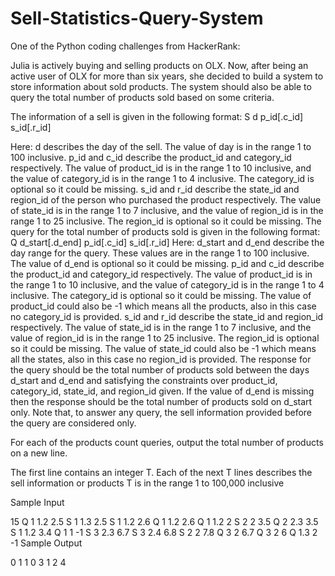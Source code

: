 # Sell-Statistics-Query-System
One of the Python coding challenges from HackerRank:

Julia is actively buying and selling products on OLX. Now, after being an active user of OLX for more than six years, she decided to build a system to store information about sold products. The system should also be able to query the total number of products sold based on some criteria.

The information of a sell is given in the following format:
S d p_id[.c_id] s_id[.r_id]

Here:
d describes the day of the sell. The value of day is in the range 1 to 100 inclusive.
p_id and c_id describe the product_id and category_id respectively. The value of product_id is in the range 1 to 10 inclusive, and the value of category_id is in the range 1 to 4 inclusive. The category_id is optional so it could be missing.
s_id and r_id describe the state_id and region_id of the person who purchased the product respectively. The value of state_id is in the range 1 to 7 inclusive, and the value of region_id is in the range 1 to 25 inclusive. The region_id is optional so it could be missing.
The query for the total number of products sold is given in the following format:
Q d_start[.d_end] p_id[.c_id] s_id[.r_id] 
Here:
d_start and d_end describe the day range for the query. These values are in the range 1 to 100 inclusive. The value of d_end is optional so it could be missing.
p_id and c_id describe the product_id and category_id respectively. The value of product_id is in the range 1 to 10 inclusive, and the value of category_id is in the range 1 to 4 inclusive. The category_id is optional so it could be missing. The value of product_id could also be -1 which means all the products, also in this case no category_id is provided.
s_id and r_id describe the state_id and region_id respectively. The value of state_id is in the range 1 to 7 inclusive, and the value of region_id is in the range 1 to 25 inclusive. The region_id is optional so it could be missing. The value of state_id could also be -1 which means all the states, also in this case no region_id is provided.
The response for the query should be the total number of products sold between the days d_start and d_end and satisfying the constraints over product_id, category_id, state_id, and region_id given. If the value of d_end is missing then the response should be the total number of products sold on d_start only. Note that, to answer any query, the sell information provided before the query are considered only.

For each of the products count queries, output the total number of products on a new line.

The first line contains an integer T. Each of the next T lines describes the sell information or products T is in the range 1 to 100,000 inclusive

Sample Input

15
Q 1 1.2 2.5
S 1 1.3 2.5
S 1 1.2 2.6
Q 1 1.2 2.6
Q 1 1.2 2
S 2 2 3.5
Q 2 2.3 3.5
S 1 1.2 3.4
Q 1 1 -1
S 3 2.3 6.7
S 3 2.4 6.8
S 2 2 7.8
Q 3 2 6.7
Q 3 2 6
Q 1.3 2 -1
Sample Output

0
1
1
0
3
1
2
4
